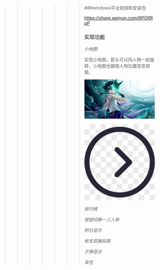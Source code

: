 >>>>>>> ###windows平台视频和安装包
>>>>>>>
>>>>>>> https://share.weiyun.com/6POlfRpP
>>>>>>>
>>>>>>> ### 实现功能
>>>>>>>
>>>>>>> *小地图*
>>>>>>>
>>>>>>> 实现小地图，箭头可以同人物一起旋转，小地图也跟随人物位置改变视窗。
>>>>>>>
>>>>>>> ![小地图](https://github.com/Abelabc/UE-homework1/blob/main/pic/smallmap.png )
>>>>>>>
>>>>>>> ![箭头](https://github.com/Abelabc/UE-homework1/blob/main/pic/%E7%AE%AD%E5%A4%B4.jpg )
>>>>>>>
>>>>>>> *排行榜*
>>>>>>>
>>>>>>> *按钮切换一三人称*
>>>>>>>
>>>>>>> *积分显示*
>>>>>>>
>>>>>>> *枪支武器拾取*
>>>>>>>
>>>>>>> *子弹显示*
>>>>>>>
>>>>>>> *背包*
